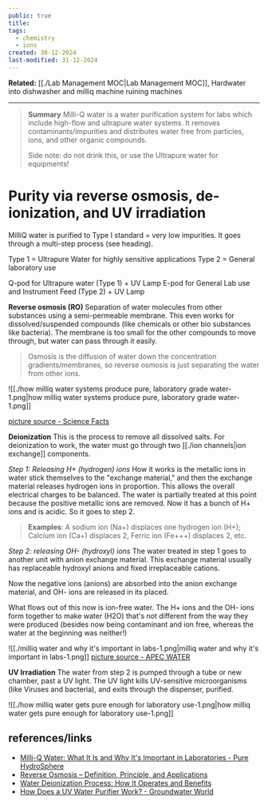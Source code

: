 ```yaml
---
public: true
title: 
tags:
  - chemistry
  - ions
created: 30-12-2024
last-modified: 31-12-2024
---
```

**Related:** [[./Lab Management MOC|Lab Management MOC]], Hardwater into dishwasher and milliq machine ruining machines

---
> **Summary**
> Milli-Q water is a water purification system for labs which include high-flow and ultrapure water systems. It removes contaminants/impurities and distributes water free from particles, ions, and other organic compounds.
> 
> Side note: do not drink this, or use the Ultrapure water for equipments!

# Purity via reverse osmosis, de-ionization, and UV irradiation
MilliQ water is purified to Type I standard = very low impurities. It goes through a multi-step process (see heading).

Type 1 = Ultrapure Water for highly sensitive applications
Type 2 = General laboratory use

Q-pod for Ultrapure water (Type 1) + UV Lamp
E-pod for General Lab use and Instrument Feed (Type 2) + UV Lamp

**Reverse osmosis (RO)**
Separation of water molecules from other substances using a semi-permeable membrane. This even works for dissolved/suspended compounds (like chemicals or other bio substances like bacteria). The membrane is too small for the other compounds to move through, but water can pass through it easily.

> Osmosis is the diffusion of water down the concentration gradients/membranes, so reverse osmosis is just separating the water from other ions.

![[./how milliq water systems produce pure, laboratory grade water-1.png|how milliq water systems produce pure, laboratory grade water-1.png]]

[picture source - Science Facts](https://www.sciencefacts.net/reverse-osmosis.html)

**Deionization**
This is the process to remove all dissolved salts. For deionization to work, the water must go through two [[./ion channels|ion exchange]] components.

*Step 1: Releasing H+ (hydrogen) ions*
How it works is the metallic ions in water stick themselves to the "exchange material," and then the exchange material releases hydrogen ions in proportion. This allows the overall electrical charges to be balanced. The water is partially treated at this point because the positive metallic ions are removed. Now it has a bunch of H+ ions and is acidic. So it goes to step 2.

> **Examples**: A sodium ion (Na+) displaces one hydrogen ion (H+); Calcium ion (Ca+) displaces 2, Ferric ion (Fe+++) displaces 2, etc.

*Step 2: releasing OH- (hydroxyl) ions*
The water treated in step 1 goes to another unit with anion exchange material. This exchange material usually has replaceable hydroxyl anions and fixed irreplaceable cations.

Now the negative ions (anions) are absorbed into the anion exchange material, and OH- ions are released in its placed.

What flows out of this now is ion-free water. The H+ ions and the OH- ions form together to make water (H2O) that's not different from the way they were produced (besides now being contaminant and ion free, whereas the water at the beginning was neither!)

![[./milliq water and why it's important in labs-1.png|milliq water and why it's important in labs-1.png]]
[picture source - APEC WATER](https://www.freedrinkingwater.com/blogs/water-health/49-water-di-process#:~:text=Among%20all%20common%20water%20filtration%20methods%2C%20the%20process,to%20effect%20the%20removal%20of%20all%20salt%20content )

**UV Irradiation**
The water from step 2 is pumped through a tube or new chamber, past a UV light. The UV light kills UV-sensitive microorganisms (like Viruses and bacteria), and exits through the dispenser, purified.

![[./how milliq water gets pure enough for laboratory use-1.png|how milliq water gets pure enough for laboratory use-1.png]]


## references/links
* [Milli-Q Water: What It Is and Why It's Important in Laboratories - Pure HydroSphere](https://purehydrosphere.com/milli-q-water-what-it-is-and-why-its-important-in-laboratories.html)
* [Reverse Osmosis – Definition, Principle, and Applications](https://www.sciencefacts.net/reverse-osmosis.html)
* [Water Deionization Process: How It Operates and Benefits](https://www.freedrinkingwater.com/blogs/water-health/49-water-di-process#:~:text=Among%20all%20common%20water%20filtration%20methods%2C%20the%20process,to%20effect%20the%20removal%20of%20all%20salt%20content.)
* [How Does a UV Water Purifier Work? - Groundwater World](https://groundwaterworld.org/how-does-a-uv-water-purifier-work/)